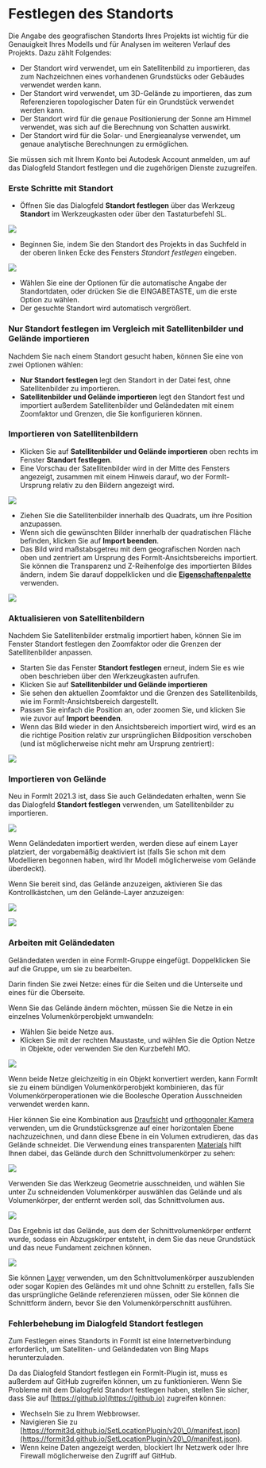 # Festlegen des Standorts

Die Angabe des geografischen Standorts Ihres Projekts ist wichtig für die Genauigkeit Ihres Modells und für Analysen im weiteren Verlauf des Projekts. Dazu zählt Folgendes:

* Der Standort wird verwendet, um ein Satellitenbild zu importieren, das zum Nachzeichnen eines vorhandenen Grundstücks oder Gebäudes verwendet werden kann.
* Der Standort wird verwendet, um 3D-Gelände zu importieren, das zum Referenzieren topologischer Daten für ein Grundstück verwendet werden kann.
* Der Standort wird für die genaue Positionierung der Sonne am Himmel verwendet, was sich auf die Berechnung von Schatten auswirkt.
* Der Standort wird für die Solar- und Energieanalyse verwendet, um genaue analytische Berechnungen zu ermöglichen.

Sie müssen sich mit Ihrem Konto bei Autodesk Account anmelden, um auf das Dialogfeld Standort festlegen und die zugehörigen Dienste zuzugreifen.

### Erste Schritte mit Standort

* Öffnen Sie das Dialogfeld **Standort festlegen** über das Werkzeug **Standort** im Werkzeugkasten oder über den Tastaturbefehl SL.

![](<../.gitbook/assets/location-toolbar (1).png>)

* Beginnen Sie, indem Sie den Standort des Projekts in das Suchfeld in der oberen linken Ecke des Fensters _Standort festlegen_ eingeben.&#x20;

![](<../.gitbook/assets/location-step-1 (1).png>)

* Wählen Sie eine der Optionen für die automatische Angabe der Standortdaten, oder drücken Sie die EINGABETASTE, um die erste Option zu wählen.
* Der gesuchte Standort wird automatisch vergrößert.

### Nur Standort festlegen im Vergleich mit Satellitenbilder und Gelände importieren

Nachdem Sie nach einem Standort gesucht haben, können Sie eine von zwei Optionen wählen:

* **Nur Standort festlegen** legt den Standort in der Datei fest, ohne Satellitenbilder zu importieren.
* **Satellitenbilder und Gelände importieren** legt den Standort fest und importiert außerdem Satellitenbilder und Geländedaten mit einem Zoomfaktor und Grenzen, die Sie konfigurieren können.

### Importieren von Satellitenbildern

* Klicken Sie auf **Satellitenbilder und Gelände importieren** oben rechts im Fenster **Standort festlegen**.
* Eine Vorschau der Satellitenbilder wird in der Mitte des Fensters angezeigt, zusammen mit einem Hinweis darauf, wo der FormIt-Ursprung relativ zu den Bildern angezeigt wird.

![](../.gitbook/assets/location-step-2.png)

* Ziehen Sie die Satellitenbilder innerhalb des Quadrats, um ihre Position anzupassen.
* Wenn sich die gewünschten Bilder innerhalb der quadratischen Fläche befinden, klicken Sie auf **Import beenden**.
* Das Bild wird maßstabsgetreu mit dem geografischen Norden nach oben und zentriert am Ursprung des FormIt-Ansichtsbereichs importiert. Sie können die Transparenz und Z-Reihenfolge des importierten Bildes ändern, indem Sie darauf doppelklicken und die [**Eigenschaftenpalette**](../formit-introduction/tool-bars.md) verwenden.&#x20;

![](../.gitbook/assets/location-step-3.png)

### Aktualisieren von Satellitenbildern

Nachdem Sie Satellitenbilder erstmalig importiert haben, können Sie im Fenster Standort festlegen den Zoomfaktor oder die Grenzen der Satellitenbilder anpassen.

* Starten Sie das Fenster **Standort festlegen** erneut, indem Sie es wie oben beschrieben über den Werkzeugkasten aufrufen.
* Klicken Sie auf **Satellitenbilder und Gelände importieren**
* Sie sehen den aktuellen Zoomfaktor und die Grenzen des Satellitenbilds, wie im FormIt-Ansichtsbereich dargestellt.
* Passen Sie einfach die Position an, oder zoomen Sie, und klicken Sie wie zuvor auf **Import beenden**.
* Wenn das Bild wieder in den Ansichtsbereich importiert wird, wird es an die richtige Position relativ zur ursprünglichen Bildposition verschoben (und ist möglicherweise nicht mehr am Ursprung zentriert):

![](../.gitbook/assets/location-step-4.png)

### Importieren von Gelände

Neu in FormIt 2021.3 ist, dass Sie auch Geländedaten erhalten, wenn Sie das Dialogfeld **Standort festlegen** verwenden, um Satellitenbilder zu importieren.

![](../.gitbook/assets/terrain-button\_original.png)

Wenn Geländedaten importiert werden, werden diese auf einem Layer platziert, der vorgabemäßig deaktiviert ist (falls Sie schon mit dem Modellieren begonnen haben, wird Ihr Modell möglicherweise vom Gelände überdeckt).

Wenn Sie bereit sind, das Gelände anzuzeigen, aktivieren Sie das Kontrollkästchen, um den Gelände-Layer anzuzeigen:

![](<../.gitbook/assets/terrain-layer (1) (1).png>)

![](../.gitbook/assets/terrain\_solid.png)

### Arbeiten mit Geländedaten

Geländedaten werden in eine FormIt-Gruppe eingefügt. Doppelklicken Sie auf die Gruppe, um sie zu bearbeiten.

Darin finden Sie zwei Netze: eines für die Seiten und die Unterseite und eines für die Oberseite.

Wenn Sie das Gelände ändern möchten, müssen Sie die Netze in ein einzelnes Volumenkörperobjekt umwandeln:

* Wählen Sie beide Netze aus.
* Klicken Sie mit der rechten Maustaste, und wählen Sie die Option Netze in Objekte, oder verwenden Sie den Kurzbefehl MO.

![](../.gitbook/assets/terrain-mesh-context.png)

Wenn beide Netze gleichzeitig in ein Objekt konvertiert werden, kann FormIt sie zu einem bündigen Volumenkörperobjekt kombinieren, das für Volumenkörperoperationen wie die Boolesche Operation Ausschneiden verwendet werden kann.

Hier können Sie eine Kombination aus [Draufsicht](orthographic-views.md) und [orthogonaler Kamera](orthographic-camera.md) verwenden, um die Grundstücksgrenze auf einer horizontalen Ebene nachzuzeichnen, und dann diese Ebene in ein Volumen extrudieren, das das Gelände schneidet. Die Verwendung eines transparenten [Materials](materials.md) hilft Ihnen dabei, das Gelände durch den Schnittvolumenkörper zu sehen:

![](../.gitbook/assets/terrain-cutter-before.png)

Verwenden Sie das Werkzeug Geometrie ausschneiden, und wählen Sie unter Zu schneidenden Volumenkörper auswählen das Gelände und als Volumenkörper, der entfernt werden soll, das Schnittvolumen aus.

![](../.gitbook/assets/terrain-cut-menu.png)

Das Ergebnis ist das Gelände, aus dem der Schnittvolumenkörper entfernt wurde, sodass ein Abzugskörper entsteht, in dem Sie das neue Grundstück und das neue Fundament zeichnen können.

![](../.gitbook/assets/terrain-cutter-after.png)

Sie können [Layer](layers.md) verwenden, um den Schnittvolumenkörper auszublenden oder sogar Kopien des Geländes mit und ohne Schnitt zu erstellen, falls Sie das ursprüngliche Gelände referenzieren müssen, oder Sie können die Schnittform ändern, bevor Sie den Volumenkörperschnitt ausführen.

### Fehlerbehebung im Dialogfeld Standort festlegen

Zum Festlegen eines Standorts in FormIt ist eine Internetverbindung erforderlich, um Satelliten- und Geländedaten von Bing Maps herunterzuladen.

Da das Dialogfeld Standort festlegen ein FormIt-Plugin ist, muss es außerdem auf GitHub zugreifen können, um zu funktionieren. Wenn Sie Probleme mit dem Dialogfeld Standort festlegen haben, stellen Sie sicher, dass Sie auf [https://github.io](https://github.io) zugreifen können:&#x20;

* Wechseln Sie zu Ihrem Webbrowser.
* Navigieren Sie zu [https://formit3d.github.io/SetLocationPlugin/v20\_0/manifest.json](https://formit3d.github.io/SetLocationPlugin/v20\_0/manifest.json).
* Wenn keine Daten angezeigt werden, blockiert Ihr Netzwerk oder Ihre Firewall möglicherweise den Zugriff auf GitHub.
